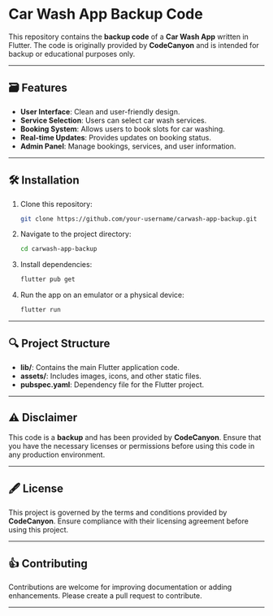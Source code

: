 # Car Wash App Backup Code

This repository contains the **backup code** of a **Car Wash App** written in Flutter. The code is originally provided by **CodeCanyon** and is intended for backup or educational purposes only.

---

## 🗃️ Features
- **User Interface**: Clean and user-friendly design.
- **Service Selection**: Users can select car wash services.
- **Booking System**: Allows users to book slots for car washing.
- **Real-time Updates**: Provides updates on booking status.
- **Admin Panel**: Manage bookings, services, and user information.

---

## 🛠️ Installation

1. Clone this repository:
   ```bash
   git clone https://github.com/your-username/carwash-app-backup.git
   ```

2. Navigate to the project directory:
   ```bash
   cd carwash-app-backup
   ```

3. Install dependencies:
   ```bash
   flutter pub get
   ```

4. Run the app on an emulator or a physical device:
   ```bash
   flutter run
   ```

---

## 🔍 Project Structure

- **lib/**: Contains the main Flutter application code.
- **assets/**: Includes images, icons, and other static files.
- **pubspec.yaml**: Dependency file for the Flutter project.

---

## ⚠️ Disclaimer
This code is a **backup** and has been provided by **CodeCanyon**. Ensure that you have the necessary licenses or permissions before using this code in any production environment.

---

## 🖋️ License
This project is governed by the terms and conditions provided by **CodeCanyon**. Ensure compliance with their licensing agreement before using this project.

---

## 👍 Contributing
Contributions are welcome for improving documentation or adding enhancements. Please create a pull request to contribute.

---
